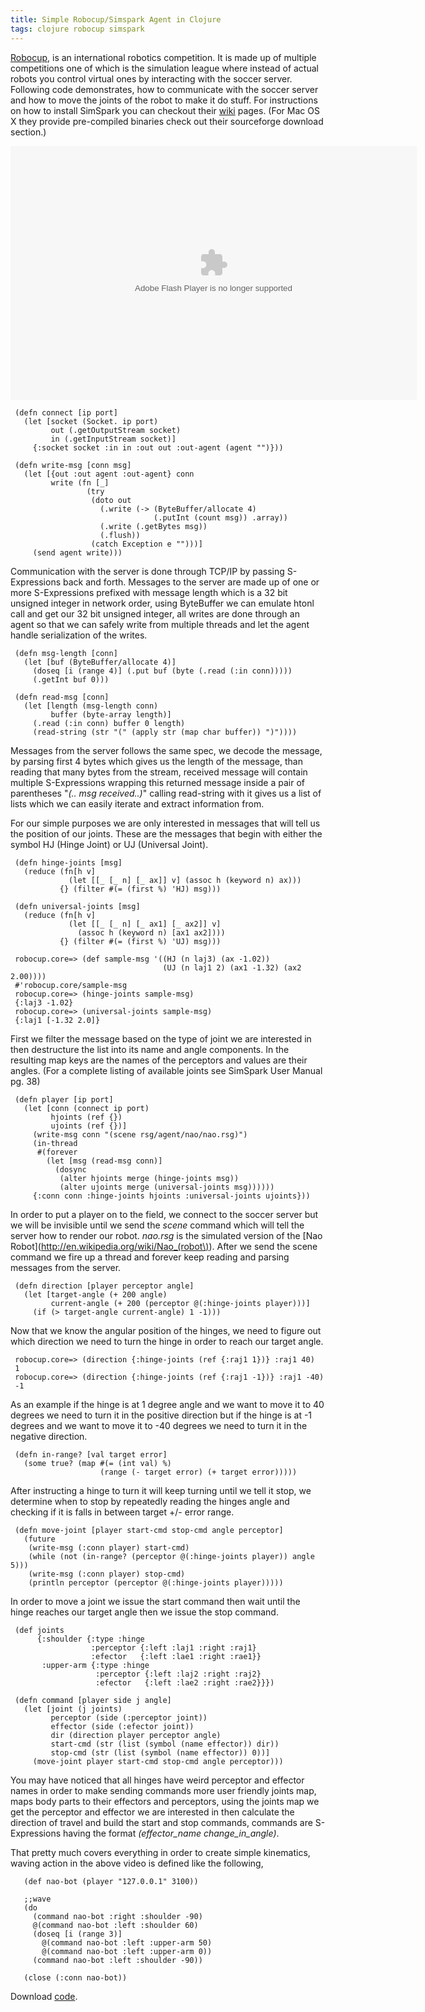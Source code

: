 ```yaml
---
title: Simple Robocup/Simspark Agent in Clojure
tags: clojure robocup simspark
---
```


[Robocup](http://en.wikipedia.org/wiki/RoboCup), is an international
robotics competition. It is made up of multiple competitions one of
which is the simulation league where instead of actual robots you
control virtual ones by interacting with the soccer server.  Following
code demonstrates, how to communicate with the soccer server and how to
move the joints of the robot to make it do stuff. For instructions on
how to install SimSpark you can checkout their 
[wiki](http://simspark.sourceforge.net/wiki/index.php/Main_Page)
pages. (For Mac OS X they provide pre-compiled binaries check out their
sourceforge download section.)

<object type="application/x-shockwave-flash" width="650" height="406" data="http://www.flickr.com/apps/video/stewart.swf?v=71377" classid="clsid:D27CDB6E-AE6D-11cf-96B8-444553540000"> <param name="flashvars" value="intl_lang=en-us&photo_secret=9ab528db10&photo_id=4548107457"></param> <param name="movie" value="http://www.flickr.com/apps/video/stewart.swf?v=71377"></param> <param name="bgcolor" value="#000000"></param> <param name="allowFullScreen" value="true"></param><embed type="application/x-shockwave-flash" src="http://www.flickr.com/apps/video/stewart.swf?v=71377" bgcolor="#000000" allowfullscreen="true" flashvars="intl_lang=en-us&photo_secret=9ab528db10&photo_id=4548107457" height="406" width="650"></embed></object>

     (defn connect [ip port]
       (let [socket (Socket. ip port)
             out (.getOutputStream socket)
             in (.getInputStream socket)]
         {:socket socket :in in :out out :out-agent (agent "")}))

     (defn write-msg [conn msg]
       (let [{out :out agent :out-agent} conn
             write (fn [_]
                     (try
                      (doto out
                        (.write (-> (ByteBuffer/allocate 4) 
                                    (.putInt (count msg)) .array))
                        (.write (.getBytes msg))
                        (.flush))
                      (catch Exception e "")))]
         (send agent write)))

Communication with the server is done through TCP/IP by passing
S-Expressions back and forth.  Messages to the server are made up of one
or more S-Expressions prefixed with message length which is a 32 bit
unsigned integer in network order, using ByteBuffer we can emulate htonl
call and get our 32 bit unsigned integer, all writes are done through an
agent so that we can safely write from multiple threads and let the
agent handle serialization of the writes.

     (defn msg-length [conn]
       (let [buf (ByteBuffer/allocate 4)] 
         (doseq [i (range 4)] (.put buf (byte (.read (:in conn)))))
         (.getInt buf 0)))

     (defn read-msg [conn]
       (let [length (msg-length conn)
             buffer (byte-array length)]
         (.read (:in conn) buffer 0 length)
         (read-string (str "(" (apply str (map char buffer)) ")"))))

Messages from the server follows the same spec, we decode the message,
by parsing first 4 bytes which gives us the length of the message, than
reading that many bytes from the stream, received message will contain
multiple S-Expressions wrapping this returned message inside a pair of
parentheses "*(.. msg received..)*" calling read-string with it gives us
a list of lists which we can easily iterate and extract information
from.

For our simple purposes we are only interested in messages that will
tell us the position of our joints. These are the messages that begin
with either the symbol HJ (Hinge Joint) or UJ (Universal Joint).

     (defn hinge-joints [msg]
       (reduce (fn[h v] 
                 (let [[_ [_ n] [_ ax]] v] (assoc h (keyword n) ax)))
               {} (filter #(= (first %) 'HJ) msg)))

     (defn universal-joints [msg]
       (reduce (fn[h v] 
                 (let [[_ [_ n] [_ ax1] [_ ax2]] v]
                   (assoc h (keyword n) [ax1 ax2])))
               {} (filter #(= (first %) 'UJ) msg)))

     robocup.core=> (def sample-msg '((HJ (n laj3) (ax -1.02)) 
                                      (UJ (n laj1 2) (ax1 -1.32) (ax2 2.00))))
     #'robocup.core/sample-msg
     robocup.core=> (hinge-joints sample-msg)
     {:laj3 -1.02}
     robocup.core=> (universal-joints sample-msg)
     {:laj1 [-1.32 2.0]}

First we filter the message based on the type of joint we are interested 
in then destructure the list into its name and angle components. In the
resulting map keys are the names of the perceptors and values are their
angles. (For a complete listing of available joints see SimSpark User
Manual pg. 38)

     (defn player [ip port]
       (let [conn (connect ip port)
             hjoints (ref {})
             ujoints (ref {})]
         (write-msg conn "(scene rsg/agent/nao/nao.rsg)")
         (in-thread 
          #(forever 
            (let [msg (read-msg conn)]
              (dosync
               (alter hjoints merge (hinge-joints msg))
               (alter ujoints merge (universal-joints msg))))))
         {:conn conn :hinge-joints hjoints :universal-joints ujoints}))

In order to put a player on to the field, we connect to the soccer
server but we will be invisible until we send the *scene* command which
will tell the server how to render our robot. *nao.rsg* is the simulated
version of the [Nao
Robot](http://en.wikipedia.org/wiki/Nao_(robot\)). After we send the
scene command we fire up a thread and forever keep reading and parsing
messages from the server.

     (defn direction [player perceptor angle]
       (let [target-angle (+ 200 angle)
             current-angle (+ 200 (perceptor @(:hinge-joints player)))]
         (if (> target-angle current-angle) 1 -1)))

Now that we know the angular position of the hinges, we need to figure
out which direction we need to turn the hinge in order to reach our
target angle.

     robocup.core=> (direction {:hinge-joints (ref {:raj1 1})} :raj1 40)
     1
     robocup.core=> (direction {:hinge-joints (ref {:raj1 -1})} :raj1 -40)
     -1

As an example if the hinge is at 1 degree angle and we want to move it
to 40 degrees we need to turn it in the positive direction but if
the hinge is at -1 degrees and we want to move it to -40 degrees we need
to turn it in the negative direction. 

     (defn in-range? [val target error]
       (some true? (map #(= (int val) %) 
                        (range (- target error) (+ target error)))))

After instructing a hinge to turn it will keep turning until we tell it
stop, we determine when to stop by repeatedly reading the hinges angle
and checking if it is falls in between target +/- error range.

     (defn move-joint [player start-cmd stop-cmd angle perceptor]
       (future 
        (write-msg (:conn player) start-cmd)
        (while (not (in-range? (perceptor @(:hinge-joints player)) angle 5)))
        (write-msg (:conn player) stop-cmd)
        (println perceptor (perceptor @(:hinge-joints player)))))

In order to move a joint we issue the start command then wait until the
hinge reaches our target angle then we issue the stop command.

     (def joints 
          {:shoulder {:type :hinge 
                      :perceptor {:left :laj1 :right :raj1} 
                      :efector   {:left :lae1 :right :rae1}}
           :upper-arm {:type :hinge 
                       :perceptor {:left :laj2 :right :raj2} 
                       :efector   {:left :lae2 :right :rae2}}})

     (defn command [player side j angle]
       (let [joint (j joints)
             perceptor (side (:perceptor joint))
             effector (side (:efector joint))
             dir (direction player perceptor angle)
             start-cmd (str (list (symbol (name effector)) dir))
             stop-cmd (str (list (symbol (name effector)) 0))]
         (move-joint player start-cmd stop-cmd angle perceptor)))

You may have noticed that all hinges have weird perceptor and effector
names in order to make sending commands more user friendly joints map,
maps body parts to their effectors and perceptors, using the joints map
we get the perceptor and effector we are interested in then calculate
the direction of travel and build the start and stop commands, commands
are S-Expressions having the format *(effector_name change_in_angle)*.

That pretty much covers everything in order to create simple kinematics,
waving action in the above video is defined like the following,

       (def nao-bot (player "127.0.0.1" 3100))

       ;;wave
       (do
         (command nao-bot :right :shoulder -90)
         @(command nao-bot :left :shoulder 60)
         (doseq [i (range 3)]
           @(command nao-bot :left :upper-arm 50)
           @(command nao-bot :left :upper-arm 0))
         (command nao-bot :left :shoulder -90))

       (close (:conn nao-bot))

Download [code](/code/clojure/robocup.clj).
